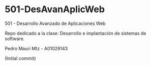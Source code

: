 # 501-DesAvanAplicWeb

501 - Desarrollo Avanzado de Aplicaciones Web

Repo dedicado a la clase: Desarrollo e implantación de sistemas de software.

Pedro Mauri Mtz - A01029143

(Initial commit)
